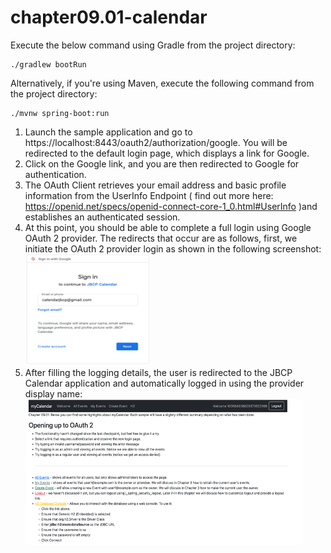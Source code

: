 # chapter09.01-calendar #

Execute the below command using Gradle from the project directory:

```shell
./gradlew bootRun
```

Alternatively, if you're using Maven, execute the following command from the project directory:

```shell
./mvnw spring-boot:run
```


1.	Launch the sample application and go to https://localhost:8443/oauth2/authorization/google. 
You will be redirected to the default login page, which displays a link for Google.
2.	Click on the Google link, and you are then redirected to Google for authentication.
3.	The OAuth Client retrieves your email address and basic profile information from the UserInfo Endpoint ( find out more here: https://openid.net/specs/openid-connect-core-1_0.html#UserInfo )and establishes an authenticated session.
4.	At this point, you should be able to complete a full login using Google OAuth 2 provider. The redirects that occur are as follows, first, we initiate the OAuth 2 provider login as shown in the following screenshot:
![img.png](docs/img.png)
5. After filling the logging details, the user is redirected to the JBCP Calendar application and automatically logged in using the provider display name:
   ![img.png](docs/img-1.png)